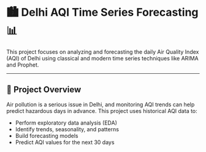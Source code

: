 # 🏙️ Delhi AQI Time Series Forecasting 📊

This project focuses on analyzing and forecasting the daily Air Quality Index (AQI) of Delhi using classical and modern time series techniques like ARIMA and Prophet.

---

## 📌 Project Overview

Air pollution is a serious issue in Delhi, and monitoring AQI trends can help predict hazardous days in advance. This project uses historical AQI data to:

- Perform exploratory data analysis (EDA)
- Identify trends, seasonality, and patterns
- Build forecasting models
- Predict AQI values for the next 30 days
